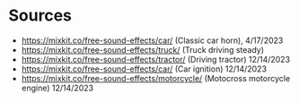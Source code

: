 # Sources

* https://mixkit.co/free-sound-effects/car/ (Classic car horn), 4/17/2023
* https://mixkit.co/free-sound-effects/truck/ (Truck driving steady)
* https://mixkit.co/free-sound-effects/tractor/ (Driving tractor) 12/14/2023
* https://mixkit.co/free-sound-effects/car/ (Car ignition) 12/14/2023
* https://mixkit.co/free-sound-effects/motorcycle/ (Motocross motorcycle engine) 12/14/2023
